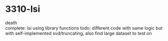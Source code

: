 # 3310-lsi
death  
complete: lsi using library functions
todo: different code with same logic but with self-implemented svd/truncating, also find large dataset to test on